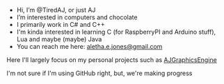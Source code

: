 - Hi, I’m @TiredAJ, or just AJ
- I’m interested in computers and chocolate
- I primarily work in C# and C++
- I'm kinda interested in learning C (for RaspberryPI and Arduino stuff), Lua and maybe (maybe) Java
- You can reach me here: aletha.e.jones@gmail.com

Here I'll largely focus on my personal projects such as [AJGraphicsEngine](https://github.com/TiredAJ/AJGraphicsEngine)

I'm not sure if I'm using GitHub right, but, we're making progress
